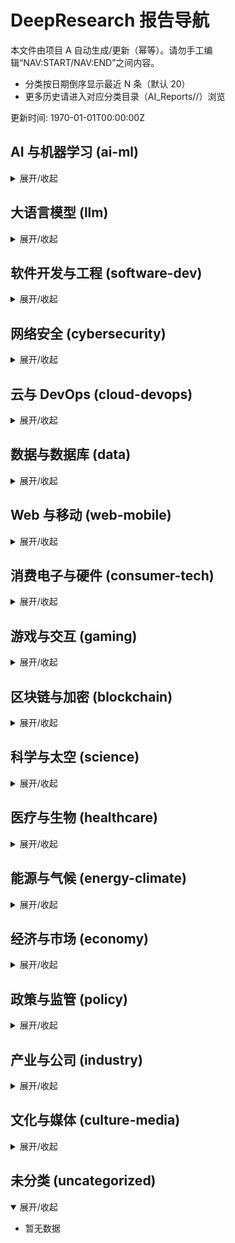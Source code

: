 # DeepResearch 报告导航

本文件由项目 A 自动生成/更新（幂等）。请勿手工编辑“NAV:START/NAV:END”之间内容。

- 分类按日期倒序显示最近 N 条（默认 20）
- 更多历史请进入对应分类目录（AI_Reports/<slug>/）浏览

更新时间: <!-- UPDATED_AT -->1970-01-01T00:00:00Z<!-- /UPDATED_AT -->

<!-- NAV:START version=1 maxPerCategory=20 collapsible=true -->

## AI 与机器学习 (ai-ml)

<details><summary>展开/收起</summary>

- 暂无数据

</details>

## 大语言模型 (llm)

<details><summary>展开/收起</summary>

- 暂无数据

</details>

## 软件开发与工程 (software-dev)

<details><summary>展开/收起</summary>

- 暂无数据

</details>

## 网络安全 (cybersecurity)

<details><summary>展开/收起</summary>

- 暂无数据

</details>

## 云与 DevOps (cloud-devops)

<details><summary>展开/收起</summary>

- 暂无数据

</details>

## 数据与数据库 (data)

<details><summary>展开/收起</summary>

- 暂无数据

</details>

## Web 与移动 (web-mobile)

<details><summary>展开/收起</summary>

- 暂无数据

</details>

## 消费电子与硬件 (consumer-tech)

<details><summary>展开/收起</summary>

- 暂无数据

</details>

## 游戏与交互 (gaming)

<details><summary>展开/收起</summary>

- 暂无数据

</details>

## 区块链与加密 (blockchain)

<details><summary>展开/收起</summary>

- 暂无数据

</details>

## 科学与太空 (science)

<details><summary>展开/收起</summary>

- 暂无数据

</details>

## 医疗与生物 (healthcare)

<details><summary>展开/收起</summary>

- 暂无数据

</details>

## 能源与气候 (energy-climate)

<details><summary>展开/收起</summary>

- 暂无数据

</details>

## 经济与市场 (economy)

<details><summary>展开/收起</summary>

- 暂无数据

</details>

## 政策与监管 (policy)

<details><summary>展开/收起</summary>

- 暂无数据

</details>

## 产业与公司 (industry)

<details><summary>展开/收起</summary>

- 暂无数据

</details>

## 文化与媒体 (culture-media)

<details><summary>展开/收起</summary>

- 暂无数据

</details>

## 未分类 (uncategorized)

<details open><summary>展开/收起</summary>

- 暂无数据

</details>

<!-- NAV:END -->